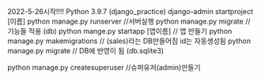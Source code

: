 2022-5-26시작!!!!
Python 3.9.7 (django_practice)
django-admin startproject [이름] 
python manage.py runserver  //서버실행
python manage.py migrate  //기능들 적용 (db)
python mange.py startapp [앱이름] // 앱 만들기
python manage.py makemigrations // (sales)라는 DB만들어짐 id는 자동생성됨
python manage.py migrate // DB에 반영이 됨 (db.sqlite3)

python manage.py createsuperuser //슈퍼유저(admin)만들기

